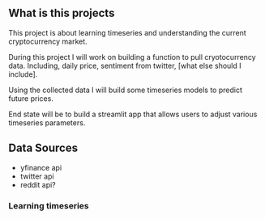 
## What is this projects

This project is about learning timeseries and understanding the current cryptocurrency market.

During this project I will work on building a function to pull cryotocurrency data. Including, daily price, sentiment from twitter, [what else should I include].

Using the collected data I will build some timeseries models to predict future prices.

End state will be to build a streamlit app that allows users to adjust various timeseries parameters. 

## Data Sources

- yfinance api
- twitter api
- reddit api?


### Learning timeseries
